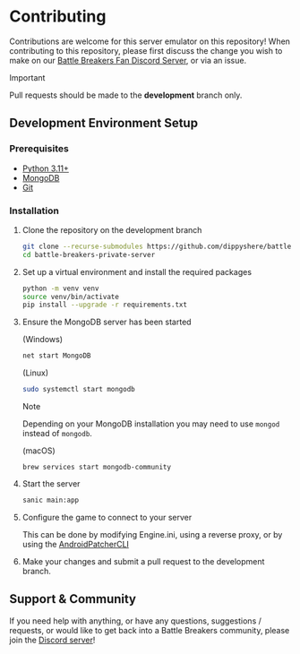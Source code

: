 # Contributing

Contributions are welcome for this server emulator on this repository! When contributing to this repository, 
please first discuss the change you wish to make on our
[Battle Breakers Fan Discord Server](https://discord.gg/3Hpv72hvvx), or via an issue.

> [!IMPORTANT]
> Pull requests should be made to the **development** branch only.

## Development Environment Setup

### Prerequisites

- [Python 3.11+](https://www.python.org/downloads/)
- [MongoDB](https://www.mongodb.com/try/download/community)
- [Git](https://git-scm.com/downloads)

### Installation

1. Clone the repository on the development branch

    ```sh
    git clone --recurse-submodules https://github.com/dippyshere/battle-breakers-private-server.git -b development
    cd battle-breakers-private-server
    ```

2. Set up a virtual environment and install the required packages

    ```sh
    python -m venv venv
    source venv/bin/activate
    pip install --upgrade -r requirements.txt
    ```

3. Ensure the MongoDB server has been started

   (Windows)
    ```cmd
    net start MongoDB
    ```

   (Linux)
    ```bash
    sudo systemctl start mongodb
    ```

   > [!NOTE]
   > Depending on your MongoDB installation you may need to use `mongod` instead of `mongodb`.

   (macOS)
    ```shell
    brew services start mongodb-community
    ```

4. Start the server

    ```sh
    sanic main:app
    ```

5. Configure the game to connect to your server

    This can be done by modifying Engine.ini, using a reverse proxy, or by using the [AndroidPatcherCLI](https://github.com/Breakers-Revived/AndroidPatcherCLI)

6. Make your changes and submit a pull request to the development branch.

## Support & Community

If you need help with anything, or have any questions, suggestions / requests, or would like to get back into a Battle
Breakers community, please join the [Discord server](https://discord.gg/3Hpv72hvvx)!